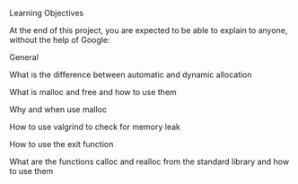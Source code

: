 Learning Objectives

At the end of this project, you are expected to be able to explain to anyone, without the help of Google:

General

What is the difference between automatic and dynamic allocation

What is malloc and free and how to use them

Why and when use malloc

How to use valgrind to check for memory leak

How to use the exit function

What are the functions calloc and realloc from the standard library and how to use them
